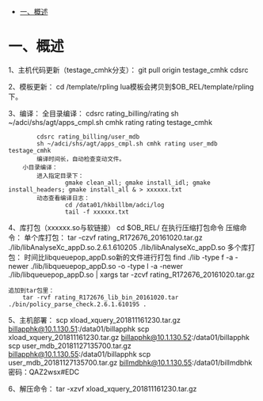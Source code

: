 <!-- GFM-TOC -->
* [一、概述](#一概述)

<!-- GFM-TOC -->


# 一、概述

1、主机代码更新（testage_cmhk分支）：
        git pull origin testage_cmhk
        cdsrc

2、模板更新：
        cd /template/rpling
        lua模板会拷贝到$OB_REL/template/rpling下。

3、编译：
        全目录编译：
            cdsrc rating_billing/rating
            sh ~/adci/shs/agt/apps_cmpl.sh cmhk rating rating testage_cmhk

            cdsrc rating_billing/user_mdb
            sh ~/adci/shs/agt/apps_cmpl.sh cmhk rating user_mdb testage_cmhk
            编译时间长，自动检查变动文件。
        小目录编译：
            进入指定目录下：
                    gmake clean_all; gmake install_idl; gmake install_headers; gmake install_all & > xxxxxx.txt
            动态查看编译日志：
                    cd /data01/hkbillbm/adci/log
                    tail -f xxxxxx.txt

4、库打包（xxxxxx.so与软链接）
cd $OB_REL/
在执行压缩打包命令
压缩命令：
    单个库打包：
        tar -czvf rating_R172676_20161020.tar.gz   ./lib/libAnalyseXc_appD.so.2.6.1.610205 ./lib/libAnalyseXc_appD.so
    多个库打包：
        时间比libqueuepop_appD.so新的文件进行打包
        find ./lib  -type f -a -newer ./lib/libqueuepop_appD.so -o -type l -a -newer ./lib/libqueuepop_appD.so | xargs tar -zcvf  rating_R172676_20161020.tar.gz

    追加到tar包里：
        tar -rvf rating_R172676_lib_bin_20161020.tar ./bin/policy_parse_check.2.6.1.610195 .

5、主机部署：
        scp xload_xquery_201811161230.tar.gz billapphk@10.1.130.51:/data01/billapphk
        scp xload_xquery_201811161230.tar.gz billapphk@10.1.130.52:/data01/billapphk
        scp user_mdb_20181127135700.tar.gz billapphk@10.1.130.55:/data01/billapphk
        scp user_mdb_20181127135700.tar.gz billmdbhk@10.1.130.55:/data01/billmdbhk
        密码：QAZ2wsx#EDC

6、解压命令：
        tar -xzvf xload_xquery_201811161230.tar.gz

